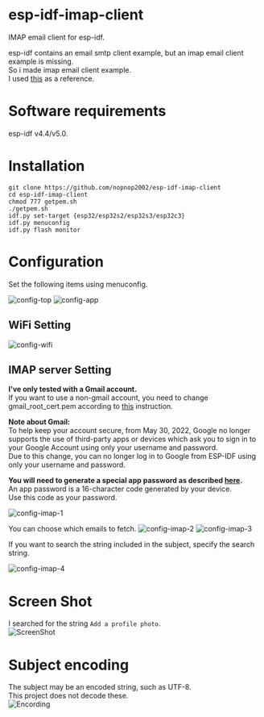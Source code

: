 # esp-idf-imap-client
IMAP email client for esp-idf.

esp-idf contains an email smtp client example, but an imap email client example is missing.   
So i made imap email client example.   
I used [this](https://github.com/RealAlphabet/IMAP) as a reference.   

# Software requirements
esp-idf v4.4/v5.0.   

# Installation
```
git clone https://github.com/nopnop2002/esp-idf-imap-client
cd esp-idf-imap-client
chmod 777 getpem.sh
./getpem.sh
idf.py set-target {esp32/esp32s2/esp32s3/esp32c3}
idf.py menuconfig
idf.py flash monitor
```

# Configuration
Set the following items using menuconfig.

![config-top](https://github.com/nopnop2002/esp-idf-imap-client/assets/6020549/11644d4e-9cc7-4524-bacd-dbeaaba232cf)
![config-app](https://github.com/nopnop2002/esp-idf-imap-client/assets/6020549/8ee9ff1d-2afb-411c-bbca-70018aad296d)

## WiFi Setting

![config-wifi](https://github.com/nopnop2002/esp-idf-imap-client/assets/6020549/4cefe2fb-6476-4fc2-92d4-af7f29c0f226)

## IMAP server Setting
__I've only tested with a Gmail account.__   
If you want to use a non-gmail account, you need to change gmail_root_cert.pem according to [this](https://github.com/espressif/esp-idf/issues/7250) instruction.   

__Note about Gmail:__   
To help keep your account secure, from May 30, 2022, Google no longer supports the use of third-party apps or devices which ask you to sign in to your Google Account using only your username and password.   
Due to this change, you can no longer log in to Google from ESP-IDF using only your username and password.   

__You will need to generate a special app password as described [here](https://support.google.com/mail/answer/185833).__   
An app password is a 16-character code generated by your device.   
Use this code as your password.   

![config-imap-1](https://github.com/nopnop2002/esp-idf-imap-client/assets/6020549/4fdcb24c-223f-4c08-b3b1-dd2b25756f73)

You can choose which emails to fetch.
![config-imap-2](https://github.com/nopnop2002/esp-idf-imap-client/assets/6020549/3daac20d-9a29-4573-a3dc-8eebdf64e882)
![config-imap-3](https://github.com/nopnop2002/esp-idf-imap-client/assets/6020549/65f59912-d0b1-4034-9d57-c50957d6910f)

If you want to search the string included in the subject, specify the search string.

![config-imap-4](https://github.com/nopnop2002/esp-idf-imap-client/assets/6020549/e8344a08-b5f1-4270-8b2b-f26f31048be4)

# Screen Shot   
I searched for the string `Add a profile photo`.   
![ScreenShot](https://github.com/nopnop2002/esp-idf-imap-client/assets/6020549/d6ffc008-f216-4c12-b986-1993971c98cd)


# Subject encoding   
The subject may be an encoded string, such as UTF-8.   
This project does not decode these.   
![Encording](https://github.com/nopnop2002/esp-idf-imap-client/assets/6020549/24af7983-7d38-4544-adf3-d05577949ec6)
